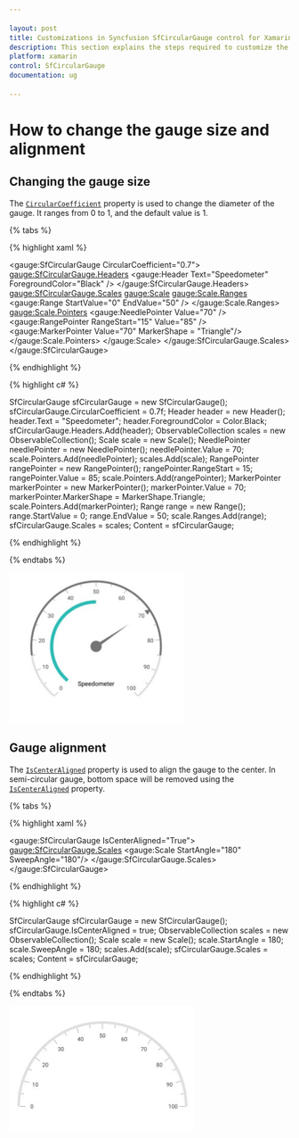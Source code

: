 ```yaml
---

layout: post
title: Customizations in Syncfusion SfCircularGauge control for Xamarin.Forms
description: This section explains the steps required to customize the Syncfusion Circular Gauge control for Xamarin.Forms
platform: xamarin
control: SfCircularGauge
documentation: ug

---
```


# How to change the gauge size and alignment

## Changing the gauge size

The [`CircularCoefficient`](https://help.syncfusion.com/cr/cref_files/xamarin/Syncfusion.SfGauge.XForms~Syncfusion.SfGauge.XForms.SfCircularGauge~CircularCoefficient.html) property is used to change the diameter of the gauge.
It ranges from 0 to 1, and the default value is 1.

{% tabs %}

{% highlight xaml %}

<gauge:SfCircularGauge CircularCoefficient="0.7">
    <gauge:SfCircularGauge.Headers>
            <gauge:Header Text="Speedometer" ForegroundColor="Black" />
    </gauge:SfCircularGauge.Headers>
    <gauge:SfCircularGauge.Scales>
        <gauge:Scale>
            <gauge:Scale.Ranges>
                <gauge:Range StartValue="0" EndValue="50" />
            </gauge:Scale.Ranges>
            <gauge:Scale.Pointers>
                <gauge:NeedlePointer  Value="70" />
                <gauge:RangePointer RangeStart="15" Value="85" />
                <gauge:MarkerPointer Value="70" MarkerShape = "Triangle"/>
            </gauge:Scale.Pointers>
        </gauge:Scale>
    </gauge:SfCircularGauge.Scales>
</gauge:SfCircularGauge>

{% endhighlight %}

{% highlight c# %}

SfCircularGauge sfCircularGauge = new SfCircularGauge();
sfCircularGauge.CircularCoefficient = 0.7f;
Header header = new Header();
header.Text = "Speedometer";
header.ForegroundColor = Color.Black;
sfCircularGauge.Headers.Add(header);
ObservableCollection<Scale> scales = new ObservableCollection<Scale>();
Scale scale = new Scale();
NeedlePointer needlePointer = new NeedlePointer();
needlePointer.Value = 70;
scale.Pointers.Add(needlePointer);
scales.Add(scale);
RangePointer rangePointer = new RangePointer();
rangePointer.RangeStart = 15;
rangePointer.Value = 85;
scale.Pointers.Add(rangePointer);
MarkerPointer markerPointer = new MarkerPointer();
markerPointer.Value = 70;
markerPointer.MarkerShape = MarkerShape.Triangle;
scale.Pointers.Add(markerPointer);
Range range = new Range();
range.StartValue = 0;
range.EndValue = 50;
scale.Ranges.Add(range);
sfCircularGauge.Scales = scales;
Content = sfCircularGauge;

{% endhighlight %}

{% endtabs %}

![Xamarin Circular Coefficient Image](how-to_images/circular-coefficient.png)

## Gauge alignment

The [`IsCenterAligned`](https://help.syncfusion.com/cr/cref_files/xamarin/Syncfusion.SfGauge.XForms~Syncfusion.SfGauge.XForms.SfCircularGauge~IsCenterAligned.html) property is used to align the gauge to the center. In semi-circular gauge, bottom space will be removed using the [`IsCenterAligned`](https://help.syncfusion.com/cr/cref_files/xamarin/Syncfusion.SfGauge.XForms~Syncfusion.SfGauge.XForms.SfCircularGauge~IsCenterAligned.html) property.

{% tabs %}

{% highlight xaml %}

<gauge:SfCircularGauge IsCenterAligned="True">
    <gauge:SfCircularGauge.Scales>
         <gauge:Scale StartAngle="180" SweepAngle="180"/>
    </gauge:SfCircularGauge.Scales>
</gauge:SfCircularGauge>

{% endhighlight %}

{% highlight c# %}

SfCircularGauge sfCircularGauge = new SfCircularGauge();
sfCircularGauge.IsCenterAligned = true;
ObservableCollection<Scale> scales = new ObservableCollection<Scale>();
Scale scale = new Scale();
scale.StartAngle = 180;
scale.SweepAngle = 180;
scales.Add(scale);
sfCircularGauge.Scales = scales;
Content = sfCircularGauge;

{% endhighlight %}

{% endtabs %}

![Xamarin Circular IsCenterAligned Image](how-to_images/iscenteraligned.png)

